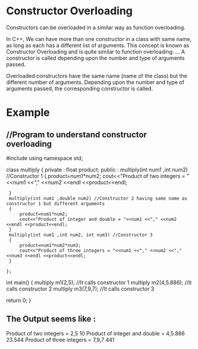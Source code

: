 # Constructor Overloading
Constructors can be overloaded in a similar way as function overloading.

In C++, We can have more than one constructor in a class with same name, as long as each has a different list of arguments. This concept is known as Constructor Overloading and is quite similar to function overloading. ... A constructor is called depending upon the number and type of arguments passed.

Overloaded constructors have the same name (name of the class) but the different number of arguments. Depending upon the number and type of arguments passed, the corresponding constructor is called.

# Example
## //Program to understand constructor overloading

#include<iostream>
using namespace std;

class multiply
    {
    private :
     float product;
    public :
     multiply(int num1 ,int num2) //Constructor 1
     {
         product=num1*num2;
         cout<<"Product of two integers = "<<num1 <<"," <<num2 <<endl <<product<<endl;
         
     }
     multiply(int num1 ,double num2) //Constructor 2 having same name as constructor 1 but different arguments
     {
         product=num1*num2;
         cout<<"Product of integer and double = "<<num1 <<"," <<num2 <<endl <<product<<endl;
     }
     multiply(int num1 ,int num2, int num3) //Constructor 3
     {
         product=num1*num2*num3;
         cout<<"Product of three integers = "<<num1 <<"," <<num2 <<"," <<num3 <<endl <<product<<endl;
     }

    };
int main()
{
    multiply m1(2,5);       //It calls constructor 1
    multiply m2(4,5.886);     //It calls constructor 2
    multiply m3(7,9,7);     //It calls constructor 3

  
return 0;
}

## The Output seems like :
Product of two integers = 2,5
10
Product of integer and double = 4,5.886
23.544
Product of three integers = 7,9,7
441
